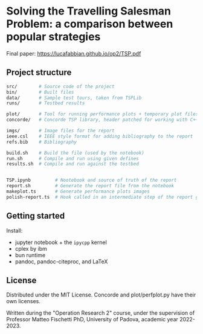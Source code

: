 # Solving the Travelling Salesman Problem: a comparison between popular strategies

Final paper: <https://lucafabbian.github.io/op2/TSP.pdf>


## Project structure

```bash
src/        # Source code of the project
bin/        # Built files
data/       # Sample test tours, taken from TSPLib
runs/       # Testbed results

plot/       # Tool for running performance plots + temporary plot files generated from C++ codes
concorde/   # Concorde TSP library, header patched for working with C++

imgs/       # Image files for the report
ieee.csl    # IEEE style format for adding bibliography to the report
refs.bib    # Bibliography

build.sh    # Build the file (used by the notebook)
run.sh      # Compile and run using given defines
results.sh  # Compile and run against the testbed


TSP.ipynb         # Nootebook and source of truth of the report
report.sh         # Generate the report file from the notebook
makeplot.ts       # Generate performance plots images
polish-report.ts  # Hook called in an intermediate step of the report generation


```


## Getting started

Install:
- jupyter notebook + the `ipycpp` kernel
- cplex by ibm
- bun runtime
- pandoc, pandoc-citeproc, and LaTeX



## License

Distributed under the MIT License. Concorde and plot/perfplot.py have their own licenses.

Written during the "Operation Research 2" course, under the supervision of Professor Matteo Fischetti PhD, University of Padova, academic year 2022-2023.
